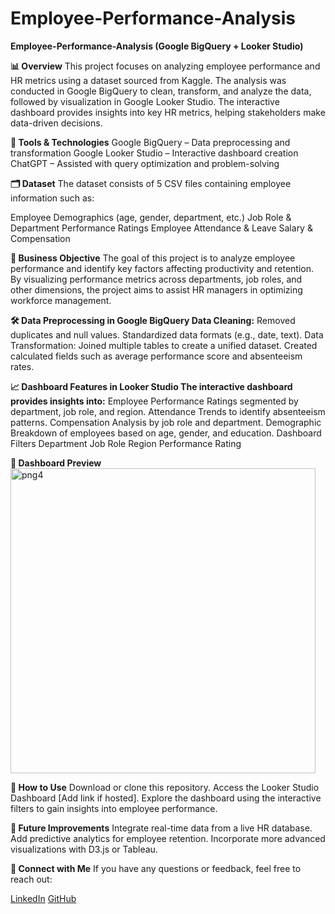 # Employee-Performance-Analysis
**Employee-Performance-Analysis (Google BigQuery + Looker Studio)**

**📊 Overview**
This project focuses on analyzing employee performance and HR metrics using a dataset sourced from Kaggle. The analysis was conducted in Google BigQuery to clean, transform, and analyze the data, followed by visualization in Google Looker Studio. The interactive dashboard provides insights into key HR metrics, helping stakeholders make data-driven decisions.

**🧰 Tools & Technologies**
Google BigQuery – Data preprocessing and transformation
Google Looker Studio – Interactive dashboard creation
ChatGPT – Assisted with query optimization and problem-solving

**🗂️ Dataset**
The dataset consists of 5 CSV files containing employee information such as:

Employee Demographics (age, gender, department, etc.)
Job Role & Department
Performance Ratings
Employee Attendance & Leave
Salary & Compensation

**💼 Business Objective**
The goal of this project is to analyze employee performance and identify key factors affecting productivity and retention. By visualizing performance metrics across departments, job roles, and other dimensions, the project aims to assist HR managers in optimizing workforce management.


**🛠️ Data Preprocessing in Google BigQuery
Data Cleaning:**
Removed duplicates and null values.
Standardized data formats (e.g., date, text).
Data Transformation:
Joined multiple tables to create a unified dataset.
Created calculated fields such as average performance score and absenteeism rates.


**📈 Dashboard Features in Looker Studio
The interactive dashboard provides insights into:**
Employee Performance Ratings segmented by department, job role, and region.
Attendance Trends to identify absenteeism patterns.
Compensation Analysis by job role and department.
Demographic Breakdown of employees based on age, gender, and education.
Dashboard Filters
Department
Job Role
Region
Performance Rating


**📸 Dashboard Preview**
<img width="488" alt="png4" src="https://github.com/user-attachments/assets/68d9e7aa-ef36-461a-b137-2bdac20ef1ab">

**🚀 How to Use**
Download or clone this repository.
Access the Looker Studio Dashboard [Add link if hosted].
Explore the dashboard using the interactive filters to gain insights into employee performance.

**📄 Future Improvements**
Integrate real-time data from a live HR database.
Add predictive analytics for employee retention.
Incorporate more advanced visualizations with D3.js or Tableau.

**🤝 Connect with Me**
If you have any questions or feedback, feel free to reach out:

[LinkedIn]([url](https://www.linkedin.com/in/aishanazeer96/))
[GitHub]([url](https://github.com/aishanazeer96))






